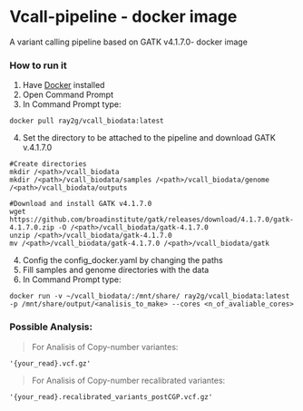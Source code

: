 # Vcall-pipeline - docker image
A variant calling pipeline based on GATK v4.1.7.0- docker image 


### How to run it
1. Have [Docker](https://www.docker.com/get-started) installed
2. Open Command Prompt
3. In Command Prompt type: 

```
docker pull ray2g/vcall_biodata:latest
```
4. Set the directory to be attached to the pipeline and download GATK v.4.1.7.0

```
#Create directories
mkdir /<path>/vcall_biodata
mkdir /<path>/vcall_biodata/samples /<path>/vcall_biodata/genome /<path>/vcall_biodata/outputs

#Download and install GATK v4.1.7.0
wget https://github.com/broadinstitute/gatk/releases/download/4.1.7.0/gatk-4.1.7.0.zip -O /<path>/vcall_biodata/gatk-4.1.7.0
unzip /<path>/vcall_biodata/gatk-4.1.7.0
mv /<path>/vcall_biodata/gatk-4.1.7.0 /<path>/vcall_biodata/gatk
```

4. Config the config_docker.yaml by changing the paths
5. Fill samples and genome directories with the data 
6. In Command Prompt type:

```
docker run -v ~/vcall_biodata/:/mnt/share/ ray2g/vcall_biodata:latest -p /mnt/share/output/<analisis_to_make> --cores <n_of_avaliable_cores>
```
### Possible Analysis:

> For Analisis of Copy-number variantes:
```
'{your_read}.vcf.gz'
```
> For Analisis of Copy-number recalibrated variantes:
```
'{your_read}.recalibrated_variants_postCGP.vcf.gz'
```
